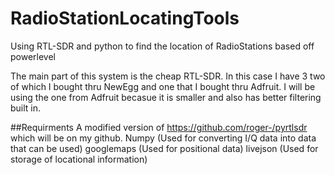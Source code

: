 # RadioStationLocatingTools
Using RTL-SDR and python to find the location of RadioStations based off powerlevel

The main part of this system is the cheap RTL-SDR. In this case I have 3 two of which I bought thru NewEgg and one that I bought thru Adfruit.
I will be using the one from Adfruit becasue it is smaller and also has better filtering built in.

##Requirments
A modified version of https://github.com/roger-/pyrtlsdr which will be on my github.
Numpy (Used for converting I/Q data into data that can be used)
googlemaps (Used for positional data)
livejson (Used for storage of locational information)

